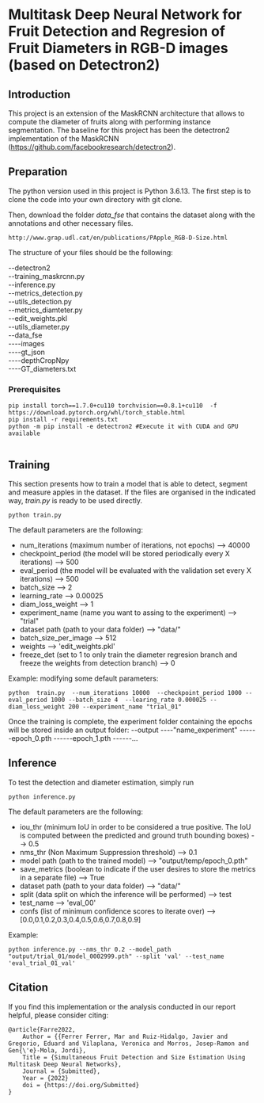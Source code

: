 # Multitask Deep Neural Network for Fruit Detection and Regresion of Fruit Diameters in RGB-D images (based on Detectron2)

## Introduction
This project is an extension of the MaskRCNN architecture that allows to compute the diameter of fruits along with performing instance segmentation. The baseline for this project has been the detectron2 implementation of the MaskRCNN (https://github.com/facebookresearch/detectron2).

## Preparation 


The python version used in this project is Python 3.6.13. 
The first step is to clone the code into your own directory with git clone. 

Then, download the folder *data_fse* that contains the dataset along with the annotations and other necessary files.
```
http://www.grap.udl.cat/en/publications/PApple_RGB-D-Size.html
```
The structure of your files should be the following:

--detectron2  
--training_maskrcnn.py  
--inference.py  
--metrics_detection.py  
--utils_detection.py  
--metrics_diamteter.py  
--edit_weights.pkl  
--utils_diameter.py  
--data_fse  
----images   
----gt_json  
----depthCropNpy  
----GT_diameters.txt  




### Prerequisites
```
pip install torch==1.7.0+cu110 torchvision==0.8.1+cu110  -f https://download.pytorch.org/whl/torch_stable.html
pip install -r requirements.txt
python -m pip install -e detectron2 #Execute it with CUDA and GPU available


```

## Training

This section presents how to train a model that is able to detect, segment and measure apples in the dataset. If the files are organised in the indicated way, *train.py* is ready to be used directly. 

```
python train.py
```
The default parameters are the following:
- num_iterations (maximum number of iterations, not epochs) --> 40000
- checkpoint_period (the model will be stored periodically every X iterations) --> 500
- eval_period (the model will be evaluated with the validation set every X iterations) --> 500
- batch_size --> 2
- learning_rate --> 0.00025
- diam_loss_weight --> 1
- experiment_name (name you want to assing to the experiment) --> "trial"
- dataset path (path to your data folder) --> "data/"
- batch_size_per_image --> 512
- weights --> 'edit_weights.pkl'
- freeze_det (set to 1 to only train the diameter regresion branch and freeze the weights from detection branch) --> 0

Example: modifying some default parameters:

```
python  train.py  --num_iterations 10000  --checkpoint_period 1000 --eval_period 1000 --batch_size 4  --learing_rate 0.000025 --diam_loss_weight 200 --experiment_name "trial_01"

```

Once the training is complete, the experiment folder containing the epochs will be stored inside an output folder:
--output
----"name_experiment"
------epoch_0.pth
------epoch_1.pth
------...

## Inference

To test the detection and diameter estimation, simply run 
```
python inference.py
```
The default parameters are the following:
- iou_thr (minimum IoU in order to be considered a true positive. The IoU is computed between the predicted and ground truth bounding boxes) --> 0.5
- nms_thr (Non Maximum Suppression threshold) --> 0.1
- model path (path to the trained model) --> "output/temp/epoch_0.pth"
- save_metrics (boolean to indicate if the user desires to store the metrics in a separate file) --> True
- dataset path (path to your data folder) --> "data/"
- split (data split on which the inference will be performed) --> test
- test_name --> 'eval_00'
- confs (list of minimum confidence scores to iterate over) --> [0.0,0.1,0.2,0.3,0.4,0.5,0.6,0.7,0.8,0.9]

Example:
```
python inference.py --nms_thr 0.2 --model_path "output/trial_01/model_0002999.pth" --split 'val' --test_name 'eval_trial_01_val'

```

## Citation

If you find this implementation or the analysis conducted in our report helpful, please consider citing:

    @article{Farre2022,
        Author = {{Ferrer Ferrer, Mar and Ruiz-Hidalgo, Javier and Gregorio, Eduard and Vilaplana, Veronica and Morros, Josep-Ramon and Gen{\'e}-Mola, Jordi},
        Title = {Simultaneous Fruit Detection and Size Estimation Using Multitask Deep Neural Networks},
        Journal = {Submitted},
        Year = {2022}
        doi = {https://doi.org/Submitted}
    }


